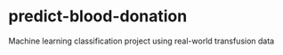 # predict-blood-donation
 Machine learning classification project using real-world transfusion data
